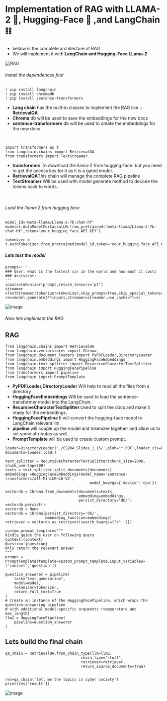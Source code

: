 # Implementation of RAG with LLAMA-2 🦙, Hugging-Face 🤗 ,and LangChain ⛓️

<ul>
  <li>bellow is the complete architecture of RAG</li>
  <li>We will implement it with <b> LangChain and Hugging-Face LLama-2 </b></li>
</ul>

![RAG](https://github.com/LLama2-Ai/RAG-with-LLAMA-2---Langchain/assets/142317270/4bcaa4de-f256-4f01-abd7-032501896d9f)


<h6>Install the dependences first</h6>

```
! pip install langchain
! pip install chromadb
! pip install sentence-transformers
```

<ul>
  <li> <b>Lang chain</b> has the built-in classes to implement the RAG like :: <b>RetrievalQA</b> </li>
  <li> <b>Chroma</b> db will be used to save the embeddings for the new docs </li>
  <li><b>sentence-transformers</b> db will be used to create the embeddings for the new docs </li>
</ul>

<br/>

```
import transformers as t
from langchain.chains import RetrievalQA
from transformers import TextStreamer 
```
<ul>
  <li> <b>transformers</b> To download the llama-2 from hugging-face. but you need to get the access key for it as it is a gated model. </li>
  <li> <b>RetrievalQA</b>This chain will manage the complete RAG pipeline </li>
  <li><b>TextStreamer</b> Will be used with model.generate method to decode the tokens back to words. </li>
</ul>

</br>

<h6>Load the llama-2 from hugging face</h6>

```
model_id='meta-llama/Llama-2-7b-chat-hf'
model=t.AutoModelForCausalLM.from_pretrained('meta-llama/Llama-2-7b-chat-hf',token='your_hugging_face_API_KEY')

tokenizer = t.AutoTokenizer.from_pretrained(model_id,token='your_hugging_face_API_KEY')
```

<h5>Lets test the model</h5>

```
prompt='''
### User: what is the fastest car in the world and how much it costs
### Assistant:
'''
inputs=tokenizer(prompt,return_tensors='pt')
streamer =TextStreamer(tokenizer=tokenizer,skip_prompt=True,skip_special_tokens=True)
res=model.generate(**inputs,streamer=streamer,use_cache=True)

```
![image](https://github.com/LLama2-Ai/RAG-with-LLAMA-2---Langchain/assets/142317270/957076ca-aced-4591-b5b8-570a1e086a54)

<h6>Now lets implement the RAG</h6>
<h2>RAG</h2>

```
from langchain.chains import RetrievalQA
from langchain.vectorstores import Chroma
from langchain.document_loaders import PyPDFLoader,DirectoryLoader
from langchain.embeddings import HuggingFaceEmbeddings 
from langchain.text_splitter import RecursiveCharacterTextSplitter 
from langchain import HuggingFacePipeline 
from transformers import pipeline 
from langchain import PromptTemplate 
```
<ul>
  <li><b>PyPDFLoader,DirectoryLoader</b>  Will help to read all the files from a directory </li>
  <li><b> HuggingFaceEmbeddings </b>  Will be used to load the sentence-transformer model into the LangChain. </li>
  <li><b> RecursiveCharacterTextSplitter </b>  Used to split the docs and make it ready for the embeddings. </li>
  <li><b> HuggingFacePipeline </b> It will convert the hugging-face model to LangChain relevant llm. </li>
  <li><b> pipeline </b> will couple up the model and tokenizer together and allow us to set some attributes as well. </li>
  <li><b> PromptTemplate </b>   will be used to create custom prompt. </li>
</ul>


```
loader=DirectoryLoader('./CS204_Slides_1_15/',glob='*.PDF',loader_cls=PyPDFLoader)
documents=loader.load()

text_splitter = RecursiveCharacterTextSplitter(chunk_size=2000, chunk_overlap=200)
texts = text_splitter.split_documents(documents)
embeddings =HuggingFaceEmbeddings(model_name='sentence-transformers/all-MiniLM-L6-V2',
                                      model_kwargs={'device':'cpu'})

```

```
vectordb = Chroma.from_documents(documents=texts, 
                                 embedding=embeddings,
                                 persist_directory='db/')
vectordb.persist()
vectordb = None
vectordb = Chroma(persist_directory='db/', 
                  embedding_function=embeddings)
retriever = vectordb.as_retriever(search_kwargs={"k": 2})

```

```
custom_prompt_template="""
kindly guide the user on following query 
Context:{context}
Question:{question}
Only return the relevant answer
"""
prompt = PromptTemplate(template=custom_prompt_template,input_variables=['context','question'])
```
```
question_answerer = pipeline(
    task="text-generation",
    model=model, 
    tokenizer=tokenizer,
    return_full_text=True
)
# Create an instance of the HuggingFacePipeline, which wraps the question-answering pipeline
# with additional model-specific arguments (temperature and max_length)
llm2 = HuggingFacePipeline(
    pipeline=question_answerer
)

```

<h2>Lets build the final chain</h2>

```
qa_chain = RetrievalQA.from_chain_type(llm=llm2, 
                                  chain_type="stuff", 
                                  retriever=retriever, 
                                  return_source_documents=True)


res=qa_chain('tell me the topics in cyber society')
print(res['result'])

```


![image](https://github.com/LLama2-Ai/RAG-with-LLAMA-2---Langchain/assets/142317270/b07c44d7-f720-478e-8cbe-32b9f2e6f232)



